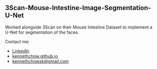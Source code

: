 ## 3Scan-Mouse-Intestine-Image-Segmentation-U-Net

Worked alongside 3Scan on their Mouse Intestine Dataset to implement a U-Net for segmentation of the faces.

Contact me:

* [LinkedIn](https://www.linkedin.com/in/kenneth-chow/)
* [kennethchow.github.io](https://kennethchow.github.io/)
* [kennethchowsk@gmail.com](mailto:kennethchowsk@gmail.com)
